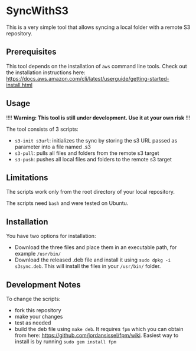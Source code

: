 # SyncWithS3

This is a very simple tool that allows syncing a local folder with a remote S3 repository.

## Prerequisites

This tool depends on the installation of `aws` command line tools. Check out the installation instructions here: https://docs.aws.amazon.com/cli/latest/userguide/getting-started-install.html

## Usage

!!!! **Warning: This tool is still under development. Use it at your own risk** !!!

The tool consists of 3 scripts:

* `s3-init s3url`: initializes the sync by storing the s3 URL passed as parameter into a file named .s3
* `s3-pull`: pulls all files and folders from the remote s3 target
* `s3-push`: pushes all local files and folders to the remote s3 target

## Limitations

The scripts work only from the root directory of your local repository.

The scripts need `bash` and were tested on Ubuntu.

## Installation

You have two options for installation:

* Download the three files and place them in an executable path, for example `/usr/bin/`
* Download the released .deb file and install it using `sudo dpkg -i s3sync.deb`. This will install the files in your `/usr/bin/` folder.

## Development Notes

To change the scripts:

* fork this repository
* make your changes
* test as needed
* build the deb file using `make deb`. It requires `fpm` which you can obtain from here: https://github.com/jordansissel/fpm/wiki. Easiest way to install is by running `sudo gem install fpm`
